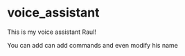 # voice_assistant
This is my voice assistant Raul!

You can add can add commands and even modify his name

